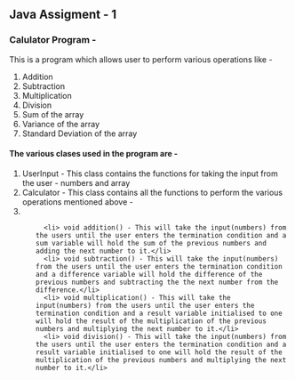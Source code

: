 ## Java Assigment - 1

### Calulator Program - 

This is a program which allows user to perform various operations like -
1. Addition 
2. Subtraction
3. Multiplication
4. Division
5. Sum of the array
6. Variance of the array
7. Standard Deviation of the array

#### The various clases used in the program are - 
<ol>
<li> UserInput - This class contains the functions for taking the input from the user - numbers and array</li>
<li> Calculator - This class contains all the functions to perform the various operations mentioned above - <li>
   <ol>
  
      <li> void addition() - This will take the input(numbers) from the users until the user enters the termination condition and a sum variable will hold the sum of the previous numbers and adding the next number to it.</li>
      <li> void subtraction() - This will take the input(numbers) from the users until the user enters the termination condition and a difference variable will hold the difference of the previous numbers and subtracting the the next number from the difference.</li>
      <li> void multiplication() - This will take the input(numbers) from the users until the user enters the termination condition and a result variable initialised to one will hold the result of the multiplication of the previous numbers and multiplying the next number to it.</li>
      <li> void division() - This will take the input(numbers) from the users until the user enters the termination condition and a result variable initialised to one will hold the result of the multiplication of the previous numbers and multiplying the next number to it.</li>




</ol>
   <ol>
